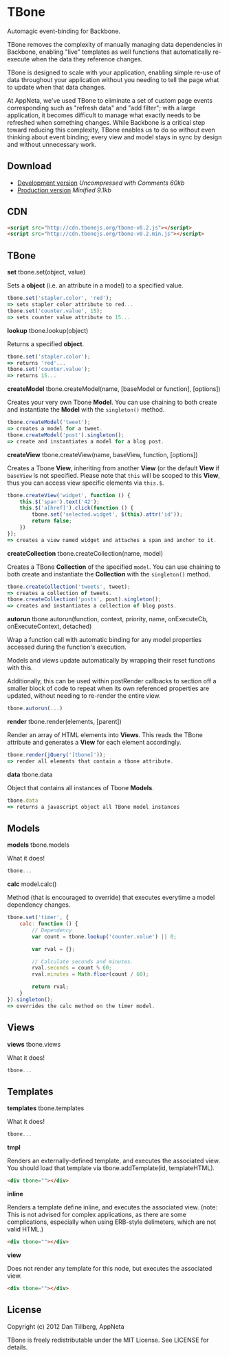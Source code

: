 # TBone

Automagic event-binding for Backbone.

TBone removes the complexity of manually managing data dependencies in Backbone,
enabling "live" templates as well functions that automatically re-execute when
the data they reference changes.

TBone is designed to scale with your application, enabling simple re-use of
data throughout your application without you needing to tell the page what
to update when that data changes.

At AppNeta, we've used TBone to eliminate a set of custom page events
corresponding such as "refresh data" and "add filter"; with a large application,
it becomes difficult to manage what exactly needs to be refreshed when something
changes.  While Backbone is a critical step toward reducing this complexity,
TBone enables us to do so without even thinking about event binding; every view
and model stays in sync by design and without unnecessary work.

## Download

* [Development version](http://cdn.tbonejs.org/tbone-v0.2.js) *Uncompressed with Comments 60kb*
* [Production version](http://cdn.tbonejs.org/tbone-v0.2.min.js) *Minified 9.1kb*

## CDN

```html
<script src="http://cdn.tbonejs.org/tbone-v0.2.js"></script>
<script src="http://cdn.tbonejs.org/tbone-v0.2.min.js"></script>
```
## TBone

**set** tbone.set(object, value)

Sets a **object** (i.e. an attribute in a model) to a specified value.

```javascript
tbone.set('stapler.color', 'red');
=> sets stapler color attribute to red...
tbone.set('counter.value', 15);
=> sets counter value attribute to 15...
```

**lookup** tbone.lookup(object)

Returns a specified **object**.

```javascript
tbone.set('stapler.color');
=> returns 'red'...
tbone.set('counter.value');
=> returns 15...
```

**createModel** tbone.createModel(name, [baseModel or function], [options])

Creates your very own Tbone **Model**. You can use chaining to both create and
instantiate the **Model** with the `singleton()` method.

```javascript
tbone.createModel('tweet');
=> creates a model for a tweet.
tbone.createModel('post').singleton();
=> create and instantiates a model for a blog post.
```

**createView** tbone.createView(name, baseView, function, [options])

Creates a Tbone **View**, inheriting from another **View** (or the default **View** if
`baseView` is not specified. Please note that `this` will be scoped to this **View**,
thus you can access view specific elements via `this.$`.

```javascript
tbone.createView('widget', function () {
    this.$('span').text('42');
    this.$('a[href]').click(function () {
        tbone.set('selected.widget', $(this).attr('id'));
        return false;
    })
});
=> creates a view named widget and attaches a span and anchor to it.
```

**createCollection** tbone.createCollection(name, model)

Creates a TBone **Collection** of the specified `model`. You can use chaining to
both create and instantiate the **Collection** with the `singleton()` method.

```javascript
tbone.createCollection('tweets', tweet);
=> creates a collection of tweets.
tbone.createCollection('posts', post).singleton();
=> creates and instantiates a collection of blog posts.
```

**autorun** tbone.autorun(function, context, priority, name, onExecuteCb, onExecuteContext, detached)

Wrap a function call with automatic binding for any model properties accessed
during the function's execution.

Models and views update automatically by wrapping their reset functions with this.

Additionally, this can be used within postRender callbacks to section off a smaller
block of code to repeat when its own referenced properties are updated, without
needing to re-render the entire view.


```javascript
tbone.autorun(...)
```

**render** tbone.render(elements, [parent])

Render an array of HTML elements into **Views**.  This reads the TBone attribute
and generates a **View** for each element accordingly.

```javascript
tbone.render(jQuery('[tbone]'));
=> render all elements that contain a tbone attribute.
```

**data** tbone.data

Object that contains all instances of Tbone **Models**.

```javascript
tbone.data
=> returns a javascript object all TBone model instances
```

## Models

**models** tbone.models

What it does!

```javascript
tbone...
```

**calc** model.calc()

Method (that is encouraged to override) that executes everytime a model
dependency changes.

```javascript
tbone.set('timer', {
    calc: function () {
        // Dependency
        var count = tbone.lookup('counter.value') || 0;

        var rval = {};

        // Calculate seconds and minutes.
        rval.seconds = count % 60;
        rval.minutes = Math.floor(count / 60);

        return rval;
    }
}).singleton();
=> overrides the calc method on the timer model.
```

## Views

**views** tbone.views

What it does!

```javascript
tbone...
```

## Templates

**templates** tbone.templates

What it does!

```javascript
tbone...
```

**tmpl**

Renders an externally-defined template, and executes the associated view.
You should load that template via tbone.addTemplate(id, templateHTML).

```html
<div tbone=""></div>
```

**inline**

Renders a template define inline, and executes the associated view.  (note:
This is not advised for complex applications, as there are some complications,
especially when using ERB-style delimeters, which are not valid HTML.)

```html
<div tbone=""></div>
```

**view**

Does not render any template for this node, but executes the associated view.

```html
<div tbone=""></div>
```

## License

Copyright (c) 2012 Dan Tillberg, AppNeta

TBone is freely redistributable under the MIT License.  See LICENSE for details.
